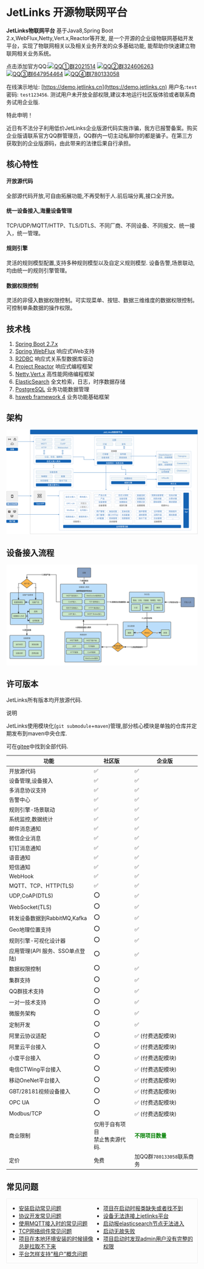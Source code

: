 <div class='text-color font-size-14'>

# JetLinks 开源物联网平台

<div class='divider'></div>

**JetLinks物联网平台** 基于Java8,Spring Boot 2.x,WebFlux,Netty,Vert.x,Reactor等开发, 是一个开源的企业级物联网基础开发平台，实现了物联网相关以及相关业务开发的众多基础功能, 能帮助你快速建立物联网相关业务系统。

点击添加官方QQ:[![QQ①群2021514](https://img.shields.io/badge/QQ①群-2021514-brightgreen)](https://qm.qq.com/cgi-bin/qm/qr?k=LGf0OPQqvLGdJIZST3VTcypdVWhdfAOG&jump_from=webapi)
[![QQ②群324606263](https://img.shields.io/badge/QQ②群-324606263-brightgreen)](https://qm.qq.com/cgi-bin/qm/qr?k=IMas2cH-TNsYxUcY8lRbsXqPnA2sGHYQ&jump_from=webapi)
[![QQ③群647954464](https://img.shields.io/badge/QQ③群-647954464-brightgreen)](https://qm.qq.com/cgi-bin/qm/qr?k=K5m27CkhDn3B_Owr-g6rfiTBC5DKEY59&jump_from=webapi)
[![QQ④群780133058](https://img.shields.io/badge/QQ④群-780133058-brightgreen)](https://qm.qq.com/cgi-bin/qm/qr?k=Gj47w9kg7TlV5ceD5Bqew_M_O0PIjh_l&jump_from=webapi)

在线演示地址: [https://demo.jetlinks.cn](https://demo.jetlinks.cn) 用户名:`test` 密码: `test123456`.
测试用户未开放全部权限,建议本地运行社区版体验或者联系商务试用企业版.

<div class='explanation warning'>
  <p class='explanation-title-warp'>
    <span class='iconfont icon-jinggao explanation-icon'></span>
    <span class='explanation-title font-weight'>特此申明！</span>
  </p>
   近日有不法分子利用低价JetLinks企业版源代码实施诈骗，我方已报警备案。购买企业版请联系官方QQ群管理员，QQ群内一切主动私聊你的都是骗子。在第三方获取到的企业版源码，由此带来的法律后果自行承担。
</div>


## 核心特性

#### 开放源代码

全部源代码开放,可自由拓展功能,不再受制于人.前后端分离,接口全开放。

#### 统一设备接入,海量设备管理
TCP/UDP/MQTT/HTTP、TLS/DTLS、不同厂商、不同设备、不同报文、统一接入，统一管理。

#### 规则引擎
灵活的规则模型配置,支持多种规则模型以及自定义规则模型. 设备告警,场景联动,均由统一的规则引擎管理。

#### 数据权限控制
灵活的非侵入数据权限控制。可实现菜单、按钮、数据三维维度的数据权限控制。可控制单条数据的操作权限。

## 技术栈

1. [Spring Boot 2.7.x](https://spring.io/projects/spring-boot)
2. [Spring WebFlux](https://spring.io/) 响应式Web支持
3. [R2DBC](https://r2dbc.io/) 响应式关系型数据库驱动
4. [Project Reactor](https://projectreactor.io/) 响应式编程框架
4. [Netty](https://netty.io/),[Vert.x](https://vertx.io/) 高性能网络编程框架
5. [ElasticSearch](https://www.elastic.co/cn/products/enterprise-search) 全文检索，日志，时序数据存储
6. [PostgreSQL](https://www.postgresql.org) 业务功能数据管理
7. [hsweb framework 4](https://github.com/hs-web) 业务功能基础框架

## 架构

![platform](./platform.png)

## 设备接入流程

![device-flow](./device-flow.png)

## 许可版本

JetLinks所有版本均开放源代码.

<div class='explanation primary'>
  <p class='explanation-title-warp'>
    <span class='iconfont icon-bangzhu explanation-icon'></span>
    <span class='explanation-title font-weight'>说明</span>
  </p>

JetLinks使用模块化(`git submodule`+`maven`)管理,部分核心模块是单独的仓库并定期发布到maven中央仓库.

可在[gitee](https://gitee.com/jetlinks)中找到全部代码.

</div>

| 功能                         | 社区版 | 企业版                    |
| ---------------------------- | ------ |  ------------------------- |
| 开放源代码                   | ✅      | ✅                         |
| 设备管理,设备接入            | ✅      | ✅                         |
| 多消息协议支持               | ✅      |  ✅                         |
| 告警中心            | ✅      |  ✅                         |
| 规则引擎-场景联动            | ✅      |  ✅                         |
| 系统监控,数据统计            | ✅      |  ✅                         |
| 邮件消息通知                 | ✅      |  ✅                         |
| 微信企业消息                 | ✅      | ✅                         |
| 钉钉消息通知                 | ✅      | ✅                         |
| 语音通知                 | ✅      | ✅                         |
| 短信通知                 | ✅      | ✅                         |
| WebHook                 | ✅      | ✅                         |
| MQTT、TCP、HTTP(TLS)                    | ✅      |  ✅                         |
| UDP,CoAP(DTLS)                   | ⭕      |  ✅                         |
| WebSocket(TLS)          | ⭕      |  ✅                         |
| 转发设备数据到RabbitMQ,Kafka | ⭕      |  ✅                         |
| Geo地理位置支持              | ⭕      |  ✅                         |
| 规则引擎-可视化设计器        | ⭕      |  ✅                         |
| 应用管理(API 服务、SSO单点登陆)           | ⭕      | ✅                         |
| 数据权限控制                 | ⭕      |  ✅                         |
| 集群支持                     | ⭕      |  ✅                         |
| QQ群技术支持                 | ⭕      |  ✅                         |
| 一对一技术支持               | ⭕      | ✅                         |
| 微服务架构                   | ⭕      |  ✅                         |
| 定制开发                     | ⭕      |  ✅                         |
| 阿里云协议适配               | ⭕      |  ✅ (付费选配模块)          |
| 阿里云平台接入               | ⭕      |  ✅ (付费选配模块)          |
| 小度平台接入                 | ⭕      |  ✅ (付费选配模块)          |
| 电信CTWing平台接入           | ⭕      |  ✅ (付费选配模块)          |
| 移动OneNet平台接入           | ⭕      |  ✅ (付费选配模块)          |
| GBT/28181视频设备接入        | ⭕      |  ✅ (付费选配模块)          |
| OPC UA                     | ⭕      |  ✅ (付费选配模块)          |
| Modbus/TCP                     | ⭕      |  ✅ (付费选配模块)          |
| 商业限制                    | 仅用于自有项目<br>禁止售卖源代码.  | <span style='color:green;font-weight:800'>不限项目数量</span> |
| 定价                         | 免费   |  加QQ群`780133058`联系商务     |


## 常见问题

<div style='display:flex; border:1px solid #eee;padding: 0 8px;'>
    <div style='width: 50%'>
        <ul>
            <li><a href="/common-problems/install.html">安装启动常见问题</a></li>
            <li><a href="/protocol/faq.html">协议开发常见问题</a></li>
            <li><a href="/common-problems/mqtt-connection.html">使用MQTT接入时的常见问题</a></li>
            <li><a href="/common-problems/tcp-network-components.html">TCP网络组件常见问题</a></li>
            <li><a href="/common-problems/FAQ.html#项目在本地环境安装的时候镜像总是拉取不下来">项目在本地环境安装的时候镜像总是拉取不下来</a></li>
            <li><a href="/common-problems/tenant.html">平台怎样支持"租户"概念问题</a></li>
        </ul>
    </div>
    <div>
        <ul>
            <li><a href="/common-problems/FAQ.html#项目在启动时报类缺失或者找不到">项目在启动时报类缺失或者找不到</a></li>
            <li><a href="/common-problems/FAQ.html#设备无法连接上jetlinks平台">设备无法连接上jetlinks平台</a></li>
            <li><a href="/common-problems/FAQ.html#启动报elasticsearch节点无法进入">启动报elasticsearch节点无法进入</a></li>
            <li><a href="/common-problems/FAQ.html#启动无故失败">启动无故失败</a></li>
            <li><a href="/common-problems/FAQ.html#项目启动时发现admin用户没有完整的权限">项目启动时发现admin用户没有完整的权限</a></li>
        </ul>
    </div>
</div>

</div>
